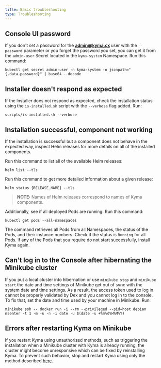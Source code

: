 ```yaml
---
title: Basic troubleshooting
type: Troubleshooting
---
```


## Console UI password

If you don't set a password for the **admin@kyma.cx** user with the `--password` parameter or you forget the password you set, you can get it from the `admin-user` Secret located in the `kyma-system` Namespace. Run this command:

```
kubectl get secret admin-user -n kyma-system -o jsonpath="{.data.password}" | base64 --decode
```

## Installer doesn't respond as expected

If the Installer does not respond as expected, check the installation status using the `is-installed.sh` script with the `--verbose` flag added. Run:

```
scripts/is-installed.sh --verbose
```

## Installation successful, component not working

If the installation is successful but a component does not behave in the expected way, inspect Helm releases for more details on all of the installed components.

Run this command to list all of the available Helm releases:
```
helm list --tls
```

Run this command to get more detailed information about a given release:
```
helm status {RELEASE_NAME} --tls
```
>**NOTE:** Names of Helm releases correspond to names of Kyma components.


Additionally, see if all deployed Pods are running. Run this command:

```
kubectl get pods --all-namespaces
```
The command retrieves all Pods from all Namespaces, the status of the Pods, and their instance numbers. Check if the status is `Running` for all Pods. If any of the Pods that you require do not start successfully, install Kyma again.

## Can't log in to the Console after hibernating the Minikube cluster

If you put a local cluster into hibernation or use `minikube stop` and `minikube start` the date and time settings of Minikube get out of sync with the system date and time settings. As a result, the access token used to log in cannot be properly validated by Dex and you cannot log in to the console. To fix that, set the date and time used by your machine in Minikube. Run:

```
minikube ssh -- docker run -i --rm --privileged --pid=host debian nsenter -t 1 -m -u -n -i date -u $(date -u +%m%d%H%M%Y)
```

## Errors after restarting Kyma on Minikube

If you restart Kyma using unauthorized methods, such as triggering the installation when a Minikube cluster with Kyma is already running, the cluster might become unresponsive which can be fixed by reinstalling Kyma.
To prevent such behavior, stop and restart Kyma using only the method described [here](#installation-install-kyma-locally-stop-and-restart-kyma-without-reinstalling).
